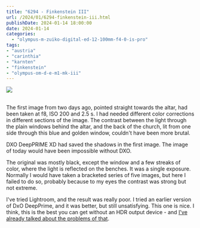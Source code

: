 ```yaml
---
title: "6294 - Finkenstein III"
url: /2024/01/6294-finkenstein-iii.html
publishDate: 2024-01-14 18:00:00
date: 2024-01-14
categories:
  - "olympus-m-zuiko-digital-ed-12-100mm-f4-0-is-pro"
tags:
- "austria"
- "carinthia"
- "karnten"
- "finkenstein"
- "olympus-om-d-e-m1-mk-iii"
---
```

<div class="container">
<div class="center"><a target="_blank" href="https://d25zfm9zpd7gm5.cloudfront.net/1200x1200/2020/20200718_164847-ORF_DxO_DeepPRIMEXD_lr.jpg"><img class="webfeedsFeaturedVisual" src="https://d25zfm9zpd7gm5.cloudfront.net/0600x0600/2020/20200718_164847-ORF_DxO_DeepPRIMEXD_lr.jpg" /></a></div>
</div>
<br />

The first image from two days ago, pointed straight towards
the altar, had been taken at f8, ISO&nbsp;200 and
2.5&nbsp;s. I had needed different color corrections in
different sections of the image. The contrast between the
light through the plain windows behind the altar, and the
back of the church, lit from one side through this blue and
golden window, couldn't have been more brutal.

DXO DeepPRIME XD had saved the shadows in the first image.
The image of today would have been impossible without DXO.

The original was mostly black, except the window and a few
streaks of color, where the light is reflected on the
benches. It was a single exposure. Normally I would have
taken a bracketed series of five images, but here I failed
to do so, probably because to my eyes the contrast was
strong but not extreme.

I've tried Lightroom, and the result was really poor. I
tried an earlier version of DxO DeepPrime, and it was
better, but still unsatisfying. This one is nice. I think,
this is the best you can get without an HDR output device -
and [I've already talked about the problems of
that](/2023/11/6232-rosenburg-xxvi.html).
